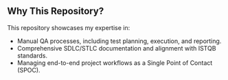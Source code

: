 ## Why This Repository?

This repository showcases my expertise in:
- Manual QA processes, including test planning, execution, and reporting.
- Comprehensive SDLC/STLC documentation and alignment with ISTQB standards.
- Managing end-to-end project workflows as a Single Point of Contact (SPOC).